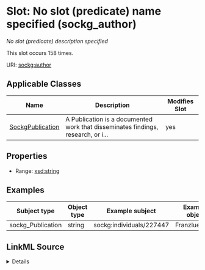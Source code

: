 

# Slot: No slot (predicate) name specified (sockg_author)


_No slot (predicate) description specified_






This slot occurs 158 times.


URI: [sockg:author](https://idir.uta.edu/sockg-ontology/docs/author)



<!-- no inheritance hierarchy -->





## Applicable Classes

| Name | Description | Modifies Slot |
| --- | --- | --- |
| [SockgPublication](../classes/SockgPublication.md) | A Publication is a documented work that disseminates findings, research, or i... |  yes  |







## Properties

* Range: [xsd:string](http://www.w3.org/2001/XMLSchema#string)






## Examples

| Subject type | Object type | Example subject | Example object | Occurrences |
| --- | --- | --- | --- | --- |
| sockg_Publication | string | sockg:individuals/227447 | Franzluebbers | 158 |




## LinkML Source

<details>

```yaml
name: sockg_author
annotations:
  count:
    tag: count
    value: 158
description: No slot (predicate) description specified
title: No slot (predicate) name specified
examples:
- object:
    example_object: Franzluebbers
    example_object_type: string
    example_predicate: sockg:author
    example_subject: sockg:individuals/227447
    example_subject_type: sockg_Publication
from_schema: soc-kg
rank: 1000
domain: sockg_Publication
slot_uri: sockg:author
alias: sockg_author
domain_of:
- sockg_Publication
range: string

```
</details>
